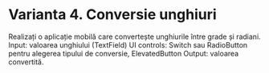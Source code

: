 # Varianta 4. Conversie unghiuri

Realizați o aplicație mobilă care convertește unghiurile între grade și radiani. Input: valoarea unghiului (TextField) UI controls: Switch sau RadioButton pentru alegerea tipului de conversie, ElevatedButton Output: valoarea convertită.


